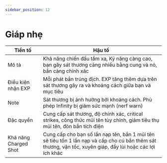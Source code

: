 ```yaml
---
sidebar_position: 12
---
```


# Giáp nhẹ
| Tiền tố   | Hậu tố    |
| ------- | -------- |
| Mô tả | Khả năng chiến đấu tầm xa, Kỹ năng càng cao, bạn gây sát thương càng nhiều bằng cung và nỏ, bắn càng chính xác |
| Điều kiện nhận EXP | Mỗi phát bắn trúng địch. EXP tăng thêm dựa trên sát thương gây ra và khoảng cách giữa bạn và mục tiêu |
| Note | Sát thương bị ảnh hưởng bởi khoảng cách. Phù phép Infinity bị giảm sức mạnh (nerf warn) |
| Đặc quyền | Cung cấp sát thương, độ chính xác, critical strikes, công thức mũi tên tùy chỉnh, giảm tiêu thụ mũi tên, đòn bắn tích điện  |
| Khả năng Charged Shot | Cung cấp cho bạn số lần nạp tên, bắn 1 mũi tên sẽ tiêu tốn 1 lần nạp và cấp cho cú bắn thêm sát thương, vận tốc, xuyên giáp, đẩy lùi hoặc các lợi ích khác |